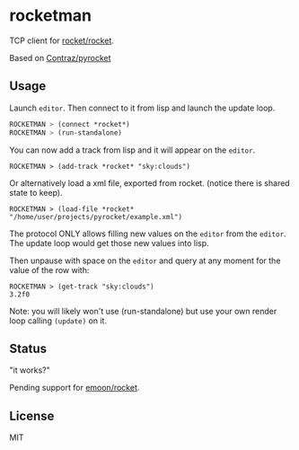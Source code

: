 # rocketman

TCP client for [rocket/rocket](https://github.com/rocket/rocket).

Based on [Contraz/pyrocket](https://github.com/Contraz/pyrocket/)

## Usage

Launch `editor`. Then connect to it from lisp and launch the update loop.

```lisp
ROCKETMAN > (connect *rocket*)
ROCKETMAN > (run-standalone)
```

You can now add a track from lisp and it will appear on the `editor`.

```
ROCKETMAN > (add-track *rocket* "sky:clouds")
```

Or alternatively load a xml file, exported from rocket. (notice there is shared state to keep).

```
ROCKETMAN > (load-file *rocket* "/home/user/projects/pyrocket/example.xml")
```

The protocol ONLY allows filling new values on the `editor` from the `editor`. The update loop would get those new values into lisp.

Then unpause with space on the `editor` and query at any moment for the value of the row with:

```
ROCKETMAN > (get-track "sky:clouds")
3.2f0
```

Note: you will likely won't use (run-standalone) but use your own render loop calling `(update)` on it.

## Status

"it works?"

Pending support for [emoon/rocket](https://github.com/emoon/rocket).

## License

MIT


